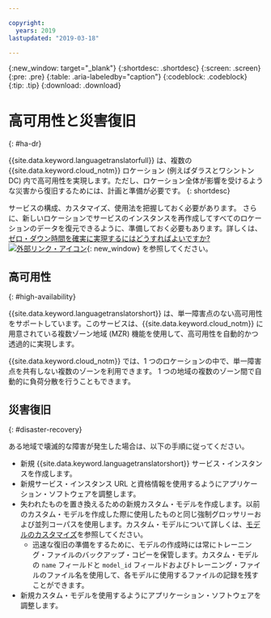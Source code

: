 ```yaml
---

copyright:
  years: 2019
lastupdated: "2019-03-18"

---
```


{:new_window: target="_blank"}
{:shortdesc: .shortdesc}
{:screen: .screen}
{:pre: .pre}
{:table: .aria-labeledby="caption"}
{:codeblock: .codeblock}
{:tip: .tip}
{:download: .download}

# 高可用性と災害復旧
{: #ha-dr}

{{site.data.keyword.languagetranslatorfull}} は、複数の {{site.data.keyword.cloud_notm}} ロケーション (例えばダラスとワシントン DC) 内で高可用性を実現します。ただし、ロケーション全体が影響を受けるような災害から復旧するためには、計画と準備が必要です。
{: shortdesc}

サービスの構成、カスタマイズ、使用法を把握しておく必要があります。 さらに、新しいロケーションでサービスのインスタンスを再作成してすべてのロケーションのデータを復元できるように、準備しておく必要もあります。詳しくは、[ゼロ・ダウン時間を確実に実現するにはどうすればよいですか? ![外部リンク・アイコン](../../icons/launch-glyph.svg "外部リンク・アイコン")](/docs/overview?topic=overview-zero-downtime#zero-downtime){: new_window} を参照してください。

## 高可用性
{: #high-availability}

{{site.data.keyword.languagetranslatorshort}} は、単一障害点のない高可用性をサポートしています。このサービスは、{{site.data.keyword.cloud_notm}} に用意されている複数ゾーン地域 (MZR) 機能を使用して、高可用性を自動的かつ透過的に実現します。

{{site.data.keyword.cloud_notm}} では、1 つのロケーションの中で、単一障害点を共有しない複数のゾーンを利用できます。 1 つの地域の複数のゾーン間で自動的に負荷分散を行うこともできます。


## 災害復旧
{: #disaster-recovery}

ある地域で壊滅的な障害が発生した場合は、以下の手順に従ってください。

- 新規 {{site.data.keyword.languagetranslatorshort}} サービス・インスタンスを作成します。
- 新規サービス・インスタンス URL と資格情報を使用するようにアプリケーション・ソフトウェアを調整します。
- 失われたものを置き換えるための新規カスタム・モデルを作成します。以前のカスタム・モデルを作成した際に使用したものと同じ強制グロッサリーおよび並列コーパスを使用します。カスタム・モデルについて詳しくは、[モデルのカスタマイズ](/docs/services/language-translator?topic=language-translator-customizing#customizing)を参照してください。
  - 迅速な復旧の準備をするために、モデルの作成時には常にトレーニング・ファイルのバックアップ・コピーを保管します。カスタム・モデルの `name` フィールドと `model_id` フィールドおよびトレーニング・ファイルのファイル名を使用して、各モデルに使用するファイルの記録を残すことができます。 
- 新規カスタム・モデルを使用するようにアプリケーション・ソフトウェアを調整します。

